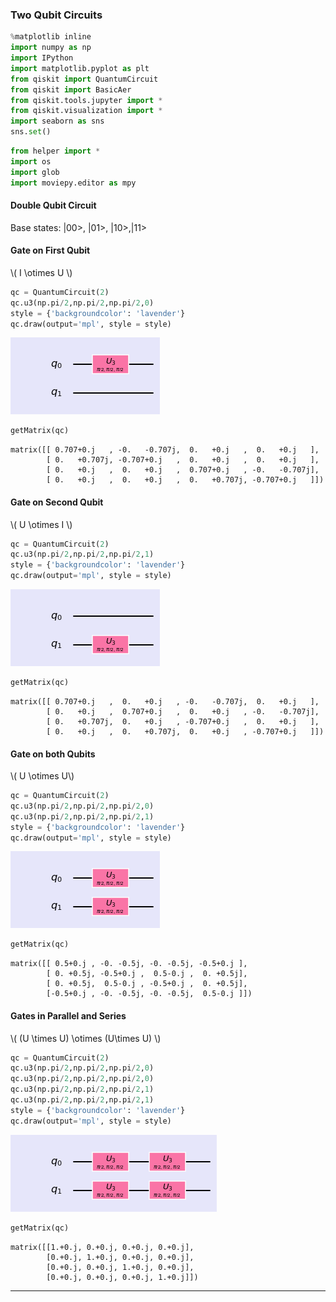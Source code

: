 ### Two Qubit Circuits


```python
%matplotlib inline
import numpy as np
import IPython
import matplotlib.pyplot as plt
from qiskit import QuantumCircuit
from qiskit import BasicAer
from qiskit.tools.jupyter import *
from qiskit.visualization import *
import seaborn as sns
sns.set()
```


```python
from helper import *
import os
import glob
import moviepy.editor as mpy
```



#### Double Qubit Circuit

Base states: |00>, |01>, |10>,|11>

#### Gate on First Qubit 

 \\( I \otimes U \\)

```python
qc = QuantumCircuit(2)
qc.u3(np.pi/2,np.pi/2,np.pi/2,0)
style = {'backgroundcolor': 'lavender'}
qc.draw(output='mpl', style = style)
```




![png](output_7_0.png)




```python
getMatrix(qc)
```




    matrix([[ 0.707+0.j   , -0.   -0.707j,  0.   +0.j   ,  0.   +0.j   ],
            [ 0.   +0.707j, -0.707+0.j   ,  0.   +0.j   ,  0.   +0.j   ],
            [ 0.   +0.j   ,  0.   +0.j   ,  0.707+0.j   , -0.   -0.707j],
            [ 0.   +0.j   ,  0.   +0.j   ,  0.   +0.707j, -0.707+0.j   ]])



#### Gate on Second Qubit

\\( U \otimes I \\)

```python
qc = QuantumCircuit(2)
qc.u3(np.pi/2,np.pi/2,np.pi/2,1)
style = {'backgroundcolor': 'lavender'}
qc.draw(output='mpl', style = style)
```




![png](output_10_0.png)




```python
getMatrix(qc)
```




    matrix([[ 0.707+0.j   ,  0.   +0.j   , -0.   -0.707j,  0.   +0.j   ],
            [ 0.   +0.j   ,  0.707+0.j   ,  0.   +0.j   , -0.   -0.707j],
            [ 0.   +0.707j,  0.   +0.j   , -0.707+0.j   ,  0.   +0.j   ],
            [ 0.   +0.j   ,  0.   +0.707j,  0.   +0.j   , -0.707+0.j   ]])



####    Gate on both Qubits

 \\( U \otimes U\\)

```python
qc = QuantumCircuit(2)
qc.u3(np.pi/2,np.pi/2,np.pi/2,0)
qc.u3(np.pi/2,np.pi/2,np.pi/2,1)
style = {'backgroundcolor': 'lavender'}
qc.draw(output='mpl', style = style)
```




![png](output_13_0.png)




```python
getMatrix(qc)
```




    matrix([[ 0.5+0.j , -0. -0.5j, -0. -0.5j, -0.5+0.j ],
            [ 0. +0.5j, -0.5+0.j ,  0.5-0.j ,  0. +0.5j],
            [ 0. +0.5j,  0.5-0.j , -0.5+0.j ,  0. +0.5j],
            [-0.5+0.j , -0. -0.5j, -0. -0.5j,  0.5-0.j ]])



####   Gates in Parallel and Series 

\\( (U \times U) \otimes (U\times U) \\)

```python
qc = QuantumCircuit(2)
qc.u3(np.pi/2,np.pi/2,np.pi/2,0)
qc.u3(np.pi/2,np.pi/2,np.pi/2,0)
qc.u3(np.pi/2,np.pi/2,np.pi/2,1)
qc.u3(np.pi/2,np.pi/2,np.pi/2,1)
style = {'backgroundcolor': 'lavender'}
qc.draw(output='mpl', style = style)
```




![png](output_16_0.png)




```python
getMatrix(qc)
```




    matrix([[1.+0.j, 0.+0.j, 0.+0.j, 0.+0.j],
            [0.+0.j, 1.+0.j, 0.+0.j, 0.+0.j],
            [0.+0.j, 0.+0.j, 1.+0.j, 0.+0.j],
            [0.+0.j, 0.+0.j, 0.+0.j, 1.+0.j]])



------------------
